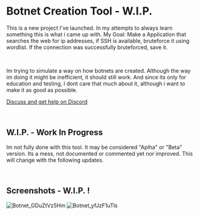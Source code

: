 # Botnet Creation Tool - W.I.P.
This is a new project I've launched. In my attempts to always learn something this is what i came up with. My Goal: Make a Application that searches the web for ip addresses, if SSH is available, bruteforce it using wordlist. If the connection was successfully bruteforced, save it.

<br>

Im trying to simulate a way on how botnets are created. Although the way im doing it might be inefficient, it should still work. And since its only for education and testing, I dont care that much about it, although i want to make it as good as possible. 
 
[Discuss and get help on Discord](https://discord.com/invite/KBEZtp2Jtd)

<br>

## W.I.P. - Work In  Progress
Im not fully done with this tool. It may be considered "Aplha" or "Beta" version. Its a mess, not documented or commented yet nor improved. This will change with the following updates.

<br>

## Screenshots - W.I.P. !

![Botnet_GDuZtVz5Hm](https://user-images.githubusercontent.com/40896559/169672786-07007e88-48bd-4734-8d70-0263caebac6e.png)
![Botnet_yfJzF1uTls](https://user-images.githubusercontent.com/40896559/169672789-745be801-33ce-4bf2-b84b-889611817592.gif)
